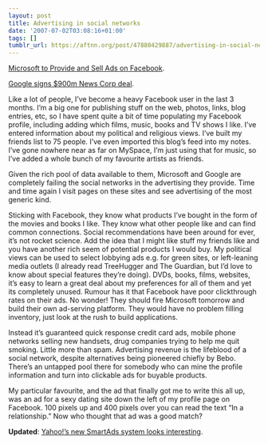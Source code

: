 ```yaml
---
layout: post
title: Advertising in social networks
date: '2007-07-02T03:08:16+01:00'
tags: []
tumblr_url: https://aftnn.org/post/47880429887/advertising-in-social-networks
---
```

<p><a href="http://www.nytimes.com/2006/08/23/technology/23soft.html?ex=1183435200&amp;en=e2f4d2fcb5512fe3&amp;ei=5070">Microsoft to Provide and Sell Ads on Facebook</a>.</p>
<p><a href="http://news.bbc.co.uk/1/hi/business/5254642.stm">Google signs $900m News Corp deal</a>.</p>
<p>Like a lot of people, I&rsquo;ve become a heavy Facebook user in the last 3 months. I&rsquo;m a big one for publishing stuff on the web, photos, links, blog entries, etc, so I have spent quite a bit of time populating my Facebook profile, including adding which films, music, books and TV shows I like. I&rsquo;ve entered information about my political and religious views. I&rsquo;ve built my friends list to 75 people. I&rsquo;ve even imported this blog&rsquo;s feed into my notes. I&rsquo;ve gone nowhere near as far on MySpace, I&rsquo;m just using that for music, so I&rsquo;ve added a whole bunch of my favourite artists as friends.</p>
<p>Given the rich pool of data available to them, Microsoft and Google are completely failing the social networks in the advertising they provide. Time and time again I visit pages on these sites and see advertising of the most generic kind.</p>
<p>Sticking with Facebook, they know what products I&rsquo;ve bought in the form of the movies and books I like. They know what other people like and can find common connections. Social recommendations have been around for ever, it&rsquo;s not rocket science. Add the idea that I might like stuff my friends like and you have another rich seem of potential products I would buy. My political views can be used to select lobbying ads e.g. for green sites, or left-leaning media outlets (I already read TreeHugger and The Guardian, but I&rsquo;d love to know about special features they&rsquo;re doing). DVDs, books, films, websites, it&rsquo;s easy to learn a great deal about my preferences for all of them and yet its completely unused. Rumour has it that Facebook have poor clickthrough rates on their ads. No wonder! They should fire Microsoft tomorrow and build their own ad-serving platform. They would have no problem filling inventory, just look at the rush to build applications.</p>
<p>Instead it&rsquo;s guaranteed quick response credit card ads, mobile phone networks selling new handsets, drug companies trying to help me quit smoking. Little more than spam. Advertising revenue is the lifeblood of a social network, despite alternatives being pioneered chiefly by Bebo. There&rsquo;s an untapped pool there for somebody who can mine the profile information and turn into clickable ads for buyable products.</p>
<p>My particular favourite, and the ad that finally got me to write this all up, was an ad for a sexy dating site down the left of my profile page on Facebook. 100 pixels up and 400 pixels over you can read the text &ldquo;In a relationship.&rdquo; Now who thought that ad was a good match?</p>
<p><strong>Updated</strong>: <a href="http://www.techcrunch.com/2007/07/02/yahoo-launches-smart-ads/">Yahoo!&rsquo;s new SmartAds system looks interesting</a>.</p>
